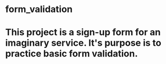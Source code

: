 # form_validation
# This project is a sign-up form for an imaginary service. It's purpose is to practice basic form validation.